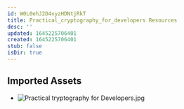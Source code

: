 ```yaml
---
id: W0L0ehJ2D4vyzHDNtjRkT
title: Practical_cryptography_for_developers Resources
desc: ''
updated: 1645225706401
created: 1645225706401
stub: false
isDir: true
---
```

## Imported Assets
- ![Practical tryptography for Developers.jpg](/assets/practical-tryptography-for-developers.jpg)
